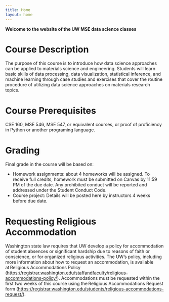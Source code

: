 ```yaml
---
title: Home
layout: home
---
```


**Welcome to the website of the UW MSE data science classes**

# Course Description

The purpose of this course is to introduce how data science approaches can be applied to materials science and engineering. Students will learn basic skills of data processing, data visualization, statistical inference, and machine learning through case studies and exercises that cover the routine procedure of utilizing data science approaches on materials research topics.

# Course Prerequisites

CSE 160, MSE 546, MSE 547, or equivalent courses, or proof of proficiency in Python or another programing language.  

# Grading

Final grade in the course will be based on: 

* Homework assignments: about 4 homeworks will be assigned. To receive full credits, homework must be submitted on Canvas by 11:59 PM of the due date. Any prohibited conduct will be reported and addressed under the Student Conduct Code. 
* Course project: Details will be posted here by instructors 4 weeks before due date. 

# Requesting Religious Accommodation

Washington state law requires that UW develop a policy for accommodation of student absences or significant hardship due to reasons of faith or conscience, or for organized religious activities. The UW’s policy, including more information about how to request an accommodation, is available at Religious Accommodations Policy (https://registrar.washington.edu/staffandfaculty/religious-accommodations-policy/). Accommodations must be requested within the first two weeks of this course using the Religious Accommodations Request form (https://registrar.washington.edu/students/religious-accommodations-request/).
 
